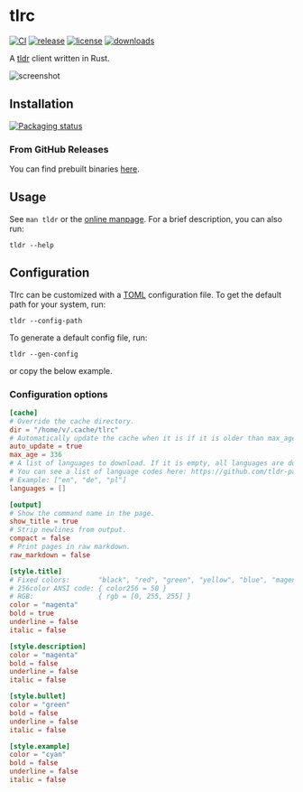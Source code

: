 # tlrc
[![CI](https://github.com/acuteenvy/tlrc/actions/workflows/ci.yml/badge.svg)](https://github.com/acuteenvy/tlrc/actions/workflows/ci.yml)
[![release](https://img.shields.io/github/v/release/acuteenvy/tlrc?display_name=tag&color=violet)][latest-release]
[![license](https://img.shields.io/github/license/acuteenvy/tlrc?color=blueviolet)](/LICENSE)
[![downloads](https://img.shields.io/github/downloads/acuteenvy/tlrc/total?color=brightgreen)][latest-release]

A [tldr](https://tldr.sh) client written in Rust.

![screenshot](https://user-images.githubusercontent.com/126529524/232170100-86a85f13-f9cd-404c-869b-d48ced01557a.png)


## Installation
[![Packaging status](https://repology.org/badge/vertical-allrepos/tlrc.svg)](https://repology.org/project/tlrc/versions)

### From GitHub Releases
You can find prebuilt binaries [here][latest-release].


## Usage
See `man tldr` or the [online manpage](https://acuteenvy.github.io/tlrc). For a brief description, you can also run:
```
tldr --help
```

## Configuration
Tlrc can be customized with a [TOML](https://toml.io) configuration file. To get the default path for your system, run:
```
tldr --config-path
```
To generate a default config file, run:
```
tldr --gen-config
```
or copy the below example.

### Configuration options
```toml
[cache]
# Override the cache directory.
dir = "/home/v/.cache/tlrc"
# Automatically update the cache when it is if it is older than max_age hours.
auto_update = true
max_age = 336
# A list of languages to download. If it is empty, all languages are downloaded.
# You can see a list of language codes here: https://github.com/tldr-pages/tldr
# Example: ["en", "de", "pl"]
languages = []

[output]
# Show the command name in the page.
show_title = true
# Strip newlines from output.
compact = false
# Print pages in raw markdown.
raw_markdown = false

[style.title]
# Fixed colors:       "black", "red", "green", "yellow", "blue", "magenta", "cyan", "white", "default"
# 256color ANSI code: { color256 = 50 }
# RGB:                { rgb = [0, 255, 255] }
color = "magenta"
bold = true
underline = false
italic = false

[style.description]
color = "magenta"
bold = false
underline = false
italic = false

[style.bullet]
color = "green"
bold = false
underline = false
italic = false

[style.example]
color = "cyan"
bold = false
underline = false
italic = false
```

[latest-release]: https://github.com/acuteenvy/tlrc/releases/latest

